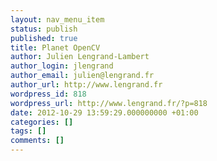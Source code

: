 ```yaml
---
layout: nav_menu_item
status: publish
published: true
title: Planet OpenCV
author: Julien Lengrand-Lambert
author_login: jlengrand
author_email: julien@lengrand.fr
author_url: http://www.lengrand.fr
wordpress_id: 818
wordpress_url: http://www.lengrand.fr/?p=818
date: 2012-10-29 13:59:29.000000000 +01:00
categories: []
tags: []
comments: []
---
```


